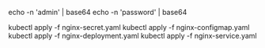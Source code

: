 echo -n 'admin' | base64
echo -n 'password' | base64



kubectl apply -f nginx-secret.yaml
kubectl apply -f nginx-configmap.yaml
kubectl apply -f nginx-deployment.yaml
kubectl apply -f nginx-service.yaml

